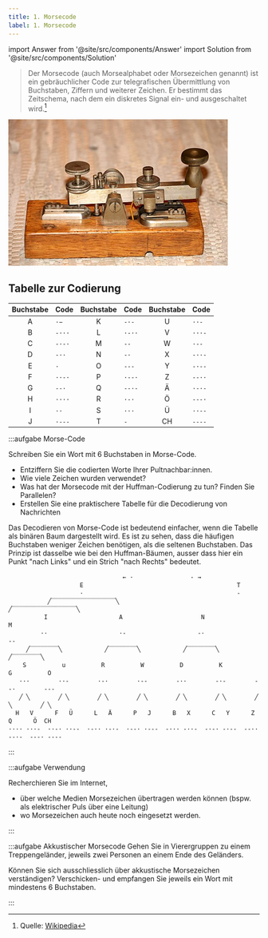 ```yaml
---
title: 1. Morsecode
label: 1. Morsecode
---
```


import Answer from '@site/src/components/Answer'
import Solution from '@site/src/components/Solution'

> Der Morsecode (auch Morsealphabet oder Morsezeichen genannt) ist ein gebräuchlicher Code zur telegrafischen Übermittlung von Buchstaben, Ziffern und weiterer Zeichen. Er bestimmt das Zeitschema, nach dem ein diskretes Signal ein- und ausgeschaltet wird.[^1]

![Morsetaste der Firma Hasler Bern, ca. 1900](images/01-morsecode/morsetaste.jpeg)

## Tabelle zur Codierung

<div className="slim-table">

| Buchstabe | Code   | Buchstabe | Code   | Buchstabe | Code   |
| :-------: | :----- | :-------: | :----- | :-------: | :----- |
|     A     | `·−`   |     K     | `-·-`  |     U     | `··-`  |
|     B     | `-···` |     L     | `·-··` |     V     | `···-` |
|     C     | `-·-·` |     M     | `--`   |     W     | `·--`  |
|     D     | `-··`  |     N     | `-·`   |     X     | `-··-` |
|     E     | `·`    |     O     | `---`  |     Y     | `-·--` |
|     F     | `··-·` |     P     | `·--·` |     Z     | `--··` |
|     G     | `--·`  |     Q     | `--·-` |     Ä     | `·-·-` |
|     H     | `····` |     R     | `·-·`  |     Ö     | `---·` |
|     I     | `··`   |     S     | `···`  |     Ü     | `··--` |
|     J     | `·---` |     T     | `-`    |    CH     | `----` |
</div>

:::aufgabe Morse-Code

Schreiben Sie ein Wort mit 6 Buchstaben in Morse-Code.
- Entziffern Sie die codierten Worte Ihrer Pultnachbar:innen.
- Wie viele Zeichen wurden verwendet?
- Was hat der Morsecode mit der Huffman-Codierung zu tun? Finden Sie Parallelen?
- Erstellen Sie eine praktischere Tabelle für die Decodierung von Nachrichten

<Answer type="text" webKey="5ff9bd7e-6bad-4728-8396-849167bba91a" />

<Solution webKey="3673feb3-e73e-4ebd-b152-024b8826c571">

Das Decodieren von Morse-Code ist bedeutend einfacher, wenn die Tabelle als binären Baum dargestellt wird. Es ist zu sehen, dass die häufigen Buchstaben weniger Zeichen benötigen, als die seltenen Buchstaben. Das Prinzip ist dasselbe wie bei den Huffman-Bäumen, ausser dass hier ein Punkt "nach Links" und ein Strich "nach Rechts" bedeutet.
 
```
                                ← ·                - →
                    E                                           T
                    ·                                           -
           ╱‾‾‾‾‾‾‾‾‾‾‾‾‾‾‾‾‾‾╲                        ╱‾‾‾‾‾‾‾‾‾‾‾‾‾‾‾‾‾‾╲
          I                    A                      N                    M
         ··                    ·-                    -·                    --
     ╱‾‾‾‾‾‾‾‾╲            ╱‾‾‾‾‾‾‾‾╲            ╱‾‾‾‾‾‾‾‾╲            ╱‾‾‾‾‾‾‾‾╲
    S          u          R          W          D          K          G          O   
   ···        ··-        ·-·        ·--        -··        -·-        --·        ---
   ╱ ╲        ╱ ╲        ╱ ╲        ╱ ╲        ╱ ╲        ╱ ╲        ╱ ╲        ╱ ╲  
  H   V      F   Ü      L   Ä      P   J      B   X      C   Y      Z   Q      Ö  CH 
···· ···-  ··-· ··--  ·-·· ·-·-  ·--· ·---  -··· -··-  -·-· -·--  --·· --·-  ---· ----
```
</Solution>

:::

:::aufgabe Verwendung

Recherchieren Sie im Internet,
- über welche Medien Morsezeichen übertragen werden können (bspw. als elektrischer Puls über eine Leitung)
- wo Morsezeichen auch heute noch eingesetzt werden.

<Answer type="text" webKey="ae2462eb-94cf-48bb-9c8e-9f5c31a0c8da" />
:::

:::aufgabe Akkustischer Morsecode
Gehen Sie in Vierergruppen zu einem Treppengeländer, jeweils zwei Personen an einem Ende des Geländers.

Können Sie sich ausschliesslich über akkustische Morsezeichen verständigen? Verschicken- und empfangen Sie jeweils ein Wort mit mindestens 6 Buchstaben.

<Answer type="text" webKey="b255835a-4c39-42a0-8a35-42d34595823f" placeholder="Notizen..." />
:::


[^1]: Quelle: [Wikipedia](https://de.wikipedia.org/wiki/Morsecode)